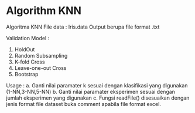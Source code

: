 # Algorithm KNN

Algoritma KNN
File data : Iris.data
Output berupa file format .txt

Validation Model :
  1. HoldOut
  2. Random Subsampling
  3. K-fold Cross
  4. Leave-one-out Cross
  5. Bootstrap
  
Usage :
  a. Ganti nilai paramater k sesuai dengan klasifikasi yang digunakan (1-NN,3-NN,5-NN)
  b. Ganti nilai paramater eksperimen sesuai dengan jumlah eksperimen yang digunakan
  c. Fungsi readFile() disesuaikan dengan jenis format file dataset buka comment apabila file format excel.
